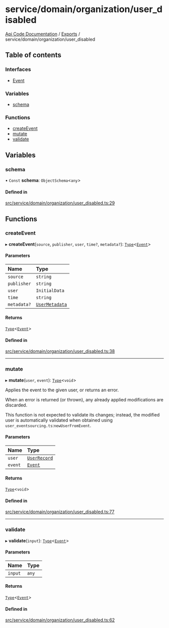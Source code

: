 # service/domain/organization/user\_disabled
 
[Api Code Documentation](../README.md) / [Exports](../modules.md) / service/domain/organization/user\_disabled

## Table of contents

### Interfaces

- [Event](../interfaces/service_domain_organization_user_disabled.Event.md)

### Variables

- [schema](service_domain_organization_user_disabled.md#schema)

### Functions

- [createEvent](service_domain_organization_user_disabled.md#createevent)
- [mutate](service_domain_organization_user_disabled.md#mutate)
- [validate](service_domain_organization_user_disabled.md#validate)

## Variables

### schema

• `Const` **schema**: `ObjectSchema`\<`any`\>

#### Defined in

[src/service/domain/organization/user_disabled.ts:29](https://github.com/openkfw/TruBudget/blob/2e83742/api/src/service/domain/organization/user_disabled.ts#L29)

## Functions

### createEvent

▸ **createEvent**(`source`, `publisher`, `user`, `time?`, `metadata?`): [`Type`](result.md#type)\<[`Event`](../interfaces/service_domain_organization_user_disabled.Event.md)\>

#### Parameters

| Name | Type |
| :------ | :------ |
| `source` | `string` |
| `publisher` | `string` |
| `user` | `InitialData` |
| `time` | `string` |
| `metadata?` | [`UserMetadata`](service_domain_metadata.md#usermetadata) |

#### Returns

[`Type`](result.md#type)\<[`Event`](../interfaces/service_domain_organization_user_disabled.Event.md)\>

#### Defined in

[src/service/domain/organization/user_disabled.ts:38](https://github.com/openkfw/TruBudget/blob/2e83742/api/src/service/domain/organization/user_disabled.ts#L38)

___

### mutate

▸ **mutate**(`user`, `event`): [`Type`](result.md#type)\<`void`\>

Applies the event to the given user, or returns an error.

When an error is returned (or thrown), any already applied modifications are
discarded.

This function is not expected to validate its changes; instead, the modified user
is automatically validated when obtained using
`user_eventsourcing.ts`:`newUserFromEvent`.

#### Parameters

| Name | Type |
| :------ | :------ |
| `user` | [`UserRecord`](../interfaces/service_domain_organization_user_record.UserRecord.md) |
| `event` | [`Event`](../interfaces/service_domain_organization_user_disabled.Event.md) |

#### Returns

[`Type`](result.md#type)\<`void`\>

#### Defined in

[src/service/domain/organization/user_disabled.ts:77](https://github.com/openkfw/TruBudget/blob/2e83742/api/src/service/domain/organization/user_disabled.ts#L77)

___

### validate

▸ **validate**(`input`): [`Type`](result.md#type)\<[`Event`](../interfaces/service_domain_organization_user_disabled.Event.md)\>

#### Parameters

| Name | Type |
| :------ | :------ |
| `input` | `any` |

#### Returns

[`Type`](result.md#type)\<[`Event`](../interfaces/service_domain_organization_user_disabled.Event.md)\>

#### Defined in

[src/service/domain/organization/user_disabled.ts:62](https://github.com/openkfw/TruBudget/blob/2e83742/api/src/service/domain/organization/user_disabled.ts#L62)
